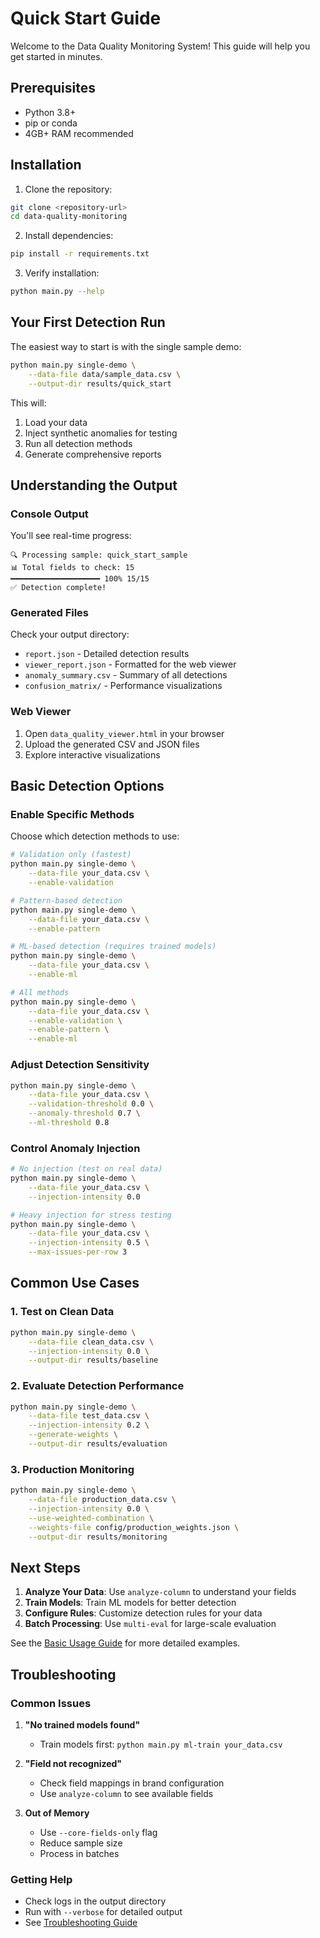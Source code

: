# Quick Start Guide

Welcome to the Data Quality Monitoring System! This guide will help you get started in minutes.

## Prerequisites

- Python 3.8+
- pip or conda
- 4GB+ RAM recommended

## Installation

1. Clone the repository:
```bash
git clone <repository-url>
cd data-quality-monitoring
```

2. Install dependencies:
```bash
pip install -r requirements.txt
```

3. Verify installation:
```bash
python main.py --help
```

## Your First Detection Run

The easiest way to start is with the single sample demo:

```bash
python main.py single-demo \
    --data-file data/sample_data.csv \
    --output-dir results/quick_start
```

This will:
1. Load your data
2. Inject synthetic anomalies for testing
3. Run all detection methods
4. Generate comprehensive reports

## Understanding the Output

### Console Output
You'll see real-time progress:
```
🔍 Processing sample: quick_start_sample
📊 Total fields to check: 15
━━━━━━━━━━━━━━━━━━━━ 100% 15/15
✅ Detection complete!
```

### Generated Files
Check your output directory:
- `report.json` - Detailed detection results
- `viewer_report.json` - Formatted for the web viewer
- `anomaly_summary.csv` - Summary of all detections
- `confusion_matrix/` - Performance visualizations

### Web Viewer
1. Open `data_quality_viewer.html` in your browser
2. Upload the generated CSV and JSON files
3. Explore interactive visualizations

## Basic Detection Options

### Enable Specific Methods
Choose which detection methods to use:

```bash
# Validation only (fastest)
python main.py single-demo \
    --data-file your_data.csv \
    --enable-validation

# Pattern-based detection
python main.py single-demo \
    --data-file your_data.csv \
    --enable-pattern

# ML-based detection (requires trained models)
python main.py single-demo \
    --data-file your_data.csv \
    --enable-ml

# All methods
python main.py single-demo \
    --data-file your_data.csv \
    --enable-validation \
    --enable-pattern \
    --enable-ml
```

### Adjust Detection Sensitivity

```bash
python main.py single-demo \
    --data-file your_data.csv \
    --validation-threshold 0.0 \
    --anomaly-threshold 0.7 \
    --ml-threshold 0.8
```

### Control Anomaly Injection

```bash
# No injection (test on real data)
python main.py single-demo \
    --data-file your_data.csv \
    --injection-intensity 0.0

# Heavy injection for stress testing
python main.py single-demo \
    --data-file your_data.csv \
    --injection-intensity 0.5 \
    --max-issues-per-row 3
```

## Common Use Cases

### 1. Test on Clean Data
```bash
python main.py single-demo \
    --data-file clean_data.csv \
    --injection-intensity 0.0 \
    --output-dir results/baseline
```

### 2. Evaluate Detection Performance
```bash
python main.py single-demo \
    --data-file test_data.csv \
    --injection-intensity 0.2 \
    --generate-weights \
    --output-dir results/evaluation
```

### 3. Production Monitoring
```bash
python main.py single-demo \
    --data-file production_data.csv \
    --injection-intensity 0.0 \
    --use-weighted-combination \
    --weights-file config/production_weights.json \
    --output-dir results/monitoring
```

## Next Steps

1. **Analyze Your Data**: Use `analyze-column` to understand your fields
2. **Train Models**: Train ML models for better detection
3. **Configure Rules**: Customize detection rules for your data
4. **Batch Processing**: Use `multi-eval` for large-scale evaluation

See the [Basic Usage Guide](basic-usage.md) for more detailed examples.

## Troubleshooting

### Common Issues

1. **"No trained models found"**
   - Train models first: `python main.py ml-train your_data.csv`
   
2. **"Field not recognized"**
   - Check field mappings in brand configuration
   - Use `analyze-column` to see available fields

3. **Out of Memory**
   - Use `--core-fields-only` flag
   - Reduce sample size
   - Process in batches

### Getting Help

- Check logs in the output directory
- Run with `--verbose` for detailed output
- See [Troubleshooting Guide](../troubleshooting/common-issues.md)